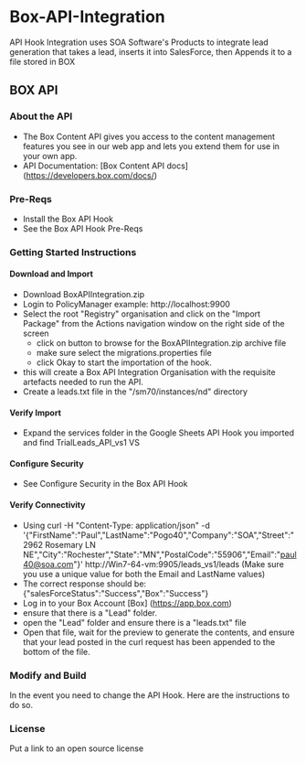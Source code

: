 # Box-API-Integration
API Hook Integration uses SOA Software's Products to integrate lead generation that takes a lead, inserts it into SalesForce, then Appends it to a file stored in BOX
## BOX API 
### About the API
- The Box Content API gives you access to the content management features you see in our web app and lets you extend them for use in your own app.
- API Documentation: [Box Content API docs] (https://developers.box.com/docs/)

### Pre-Reqs
- Install the Box API Hook
- See the Box API Hook Pre-Reqs

### Getting Started Instructions
#### Download and Import
- Download BoxAPIIntegration.zip
- Login to PolicyManager  example: http://localhost:9900
- Select the root "Registry" organisation and click on the "Import Package" from the Actions navigation window on the right side of the screen
  - click on button to browse for the BoxAPIIntegration.zip archive file 
  - make sure select the migrations.properties file 
  - click Okay to start the importation of the hook.
- this will create a Box API Integration Organisation with the requisite artefacts needed to run the API.
- Create a leads.txt file in the "/sm70/instances/nd" directory

#### Verify Import
- Expand the services folder in the Google Sheets API Hook you imported and find TrialLeads_API_vs1 VS

#### Configure Security
- See Configure Security in the Box API Hook


#### Verify Connectivity
- Using 
    curl -H "Content-Type: application/json" -d '{"FirstName":"Paul","LastName":"Pogo40","Company":"SOA","Street":"2962 Rosemary LN NE","City":"Rochester","State":"MN","PostalCode":"55906","Email":"paul40@soa.com"}' http://Win7-64-vm:9905/leads_vs1/leads (Make sure you use a unique value for both the Email and LastName values)
- The correct response should be:
    {"salesForceStatus":"Success","Box":"Success"}
- Log in to your Box Account [Box] (https://app.box.com)
- ensure that there is a "Lead" folder.
- open the "Lead" folder and ensure there is a "leads.txt" file
- Open that file, wait for the preview to generate the contents, and ensure that your lead posted in the curl request has been appended to the bottom of the file.

### Modify and Build
In the event you need to change the API Hook.   Here are the instructions to do so. 

### License
Put a link to an open source license

